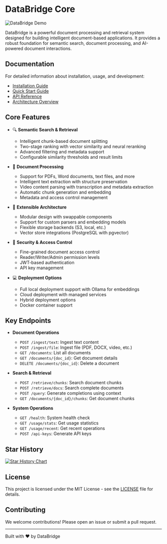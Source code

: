 # DataBridge Core

![DataBridge Demo](db_atf_demo_hq.gif)

DataBridge is a powerful document processing and retrieval system designed for building intelligent document-based applications. It provides a robust foundation for semantic search, document processing, and AI-powered document interactions.

## Documentation

For detailed information about installation, usage, and development:

- [Installation Guide](https://databridge.gitbook.io/databridge-docs/getting-started/installation)
- [Quick Start Guide](https://databridge.gitbook.io/databridge-docs/getting-started/quickstart)
- [API Reference](https://databridge.gitbook.io/databridge-docs/api-reference/overview)
- [Architecture Overview](https://databridge.gitbook.io/databridge-docs/architecture/overview)

## Core Features

- 🔍 **Semantic Search & Retrieval**
  - Intelligent chunk-based document splitting
  - Two-stage ranking with vector similarity and neural reranking
  - Advanced filtering and metadata support
  - Configurable similarity thresholds and result limits

- 📄 **Document Processing**
  - Support for PDFs, Word documents, text files, and more
  - Intelligent text extraction with structure preservation
  - Video content parsing with transcription and metadata extraction
  - Automatic chunk generation and embedding
  - Metadata and access control management

- 🔌 **Extensible Architecture**
  - Modular design with swappable components
  - Support for custom parsers and embedding models
  - Flexible storage backends (S3, local, etc.)
  - Vector store integrations (PostgreSQL with pgvector)

- 🔐 **Security & Access Control**
  - Fine-grained document access control
  - Reader/Writer/Admin permission levels
  - JWT-based authentication
  - API key management

- 💻 **Deployment Options**
  - Full local deployment support with Ollama for embeddings
  - Cloud deployment with managed services
  - Hybrid deployment options
  - Docker container support

## Key Endpoints

- **Document Operations**
  - `POST /ingest/text`: Ingest text content
  - `POST /ingest/file`: Ingest file (PDF, DOCX, video, etc.)
  - `GET /documents`: List all documents
  - `GET /documents/{doc_id}`: Get document details
  - `DELETE /documents/{doc_id}`: Delete a document

- **Search & Retrieval**
  - `POST /retrieve/chunks`: Search document chunks
  - `POST /retrieve/docs`: Search complete documents
  - `POST /query`: Generate completions using context
  - `GET /documents/{doc_id}/chunks`: Get document chunks

- **System Operations**
  - `GET /health`: System health check
  - `GET /usage/stats`: Get usage statistics
  - `GET /usage/recent`: Get recent operations
  - `POST /api-keys`: Generate API keys

## Star History

[![Star History Chart](https://api.star-history.com/svg?repos=databridge-org/databridge-core&type=Timeline)](https://star-history.com/#databridge-org/databridge-core&Timeline)

## License

This project is licensed under the MIT License - see the [LICENSE](LICENSE) file for details.

## Contributing

We welcome contributions! Please open an issue or submit a pull request.

---

Built with ❤️ by DataBridge
